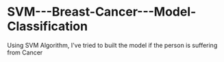 # SVM---Breast-Cancer---Model-Classification
Using SVM Algorithm, I've tried to built the model if the person is suffering from Cancer
